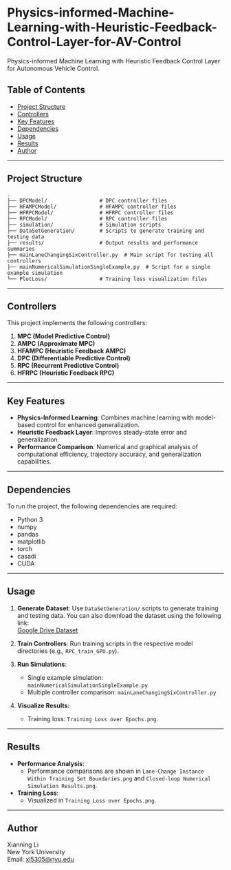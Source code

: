 # Physics-informed-Machine-Learning-with-Heuristic-Feedback-Control-Layer-for-AV-Control
Physics-informed Machine Learning with Heuristic Feedback Control Layer for Autonomous Vehicle Control.

## Table of Contents

- [Project Structure](#project-structure)
- [Controllers](#controllers)
- [Key Features](#key-features)
- [Dependencies](#dependencies)
- [Usage](#usage)
- [Results](#results)
- [Author](#author)

---

## Project Structure

```plaintext
.
├── DPCModel/                 # DPC controller files
├── HFAMPCModel/              # HFAMPC controller files
├── HFRPCModel/               # HFRPC controller files
├── RPCModel/                 # RPC controller files
├── simulation/               # Simulation scripts
├── DataSetGeneration/        # Scripts to generate training and testing data
├── results/                  # Output results and performance summaries
├── mainLaneChangingSixController.py  # Main script for testing all controllers
├── mainNumericalSimulationSingleExample.py  # Script for a single example simulation
└── PlotLoss/                 # Training loss visualization files
```

---

## Controllers

This project implements the following controllers:
1. **MPC (Model Predictive Control)**
2. **AMPC (Approximate MPC)**
3. **HFAMPC (Heuristic Feedback AMPC)**
4. **DPC (Differentiable Predictive Control)**
5. **RPC (Recurrent Predictive Control)**
7. **HFRPC (Heuristic Feedback RPC)**

---

## Key Features

- **Physics-Informed Learning**: Combines machine learning with model-based control for enhanced generalization.
- **Heuristic Feedback Layer**: Improves steady-state error and generalization.
- **Performance Comparison**: Numerical and graphical analysis of computational efficiency, trajectory accuracy, and generalization capabilities.

---

## Dependencies

To run the project, the following dependencies are required:
- Python 3
- numpy
- pandas
- matplotlib
- torch
- casadi
- CUDA

---

## Usage

1. **Generate Dataset**:
   Use `DataSetGeneration/` scripts to generate training and testing data.
   You can also download the dataset using the following link:  
[Google Drive Dataset](https://drive.google.com/drive/folders/1M-Q4PIhni7Qef-Y_Tv5yNguGOi1WrRkw?usp=drive_link)


3. **Train Controllers**:
   Run training scripts in the respective model directories (e.g., `RPC_train_GPU.py`).

4. **Run Simulations**:
   - Single example simulation: `mainNumericalSimulationSingleExample.py`
   - Multiple controller comparison: `mainLaneChangingSixController.py`

5. **Visualize Results**:
   - Training loss: `Training Loss over Epochs.png`.

---

## Results

- **Performance Analysis**:
  - Performance comparisons are shown in `Lane-Change Instance Within Training Set Boundaries.png` and `Closed-loop Numerical Simulation Results.png`.
- **Training Loss**:
  - Visualized in `Training Loss over Epochs.png`.

---

## Author
Xianning Li  
New York University  
Email: xl5305@nyu.edu
